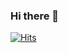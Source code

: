 ### Hi there 👋

<!--
**vivaactiva/vivaactiva** is a ✨ _special_ ✨ repository because its `README.md` (this file) appears on your GitHub profile.

Here are some ideas to get you started:

- 🔭 I’m currently working on ...
- 🌱 I’m currently learning ...
- 👯 I’m looking to collaborate on ...
- 🤔 I’m looking for help with ...
- 💬 Ask me about ...
- 📫 How to reach me: ...
- 😄 Pronouns: ...
- ⚡ Fun fact: ...
-->
[![Hits](https://hits.seeyoufarm.com/api/count/incr/badge.svg?url=https%3A%2F%2Fgithub.com%2Fvivaactiva%2Fvivaactiva&count_bg=%23F55D49&title_bg=%23FFC9A9&icon=tencentqq.svg&icon_color=%23F55D49&title=hits&edge_flat=false)](https://hits.seeyoufarm.com)
